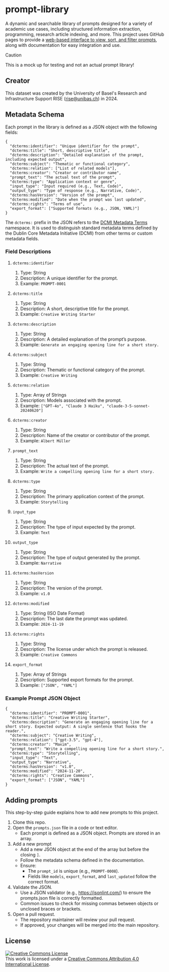 # prompt-library

A dynamic and searchable library of prompts designed for a variety of academic use cases, including structured information extraction, programming, research article indexing, and more. This project uses GitHub pages to provide a [web-based interface to view, sort, and filter prompts](https://rise-unibas.github.io/prompt-library/), along with documentation for easy integration and use.

> [!CAUTION]
> This is a mock up for testing and not an actual prompt library!

## Creator

This dataset was created by the University of Basel's Research and Infrastructure Support RISE (rise@unibas.ch) in 2024. 

## Metadata Schema

Each prompt in the library is defined as a JSON object with the following fields:

```
{
  "dcterms:identifier": "Unique identifier for the prompt",
  "dcterms:title": "Short, descriptive title",
  "dcterms:description": "Detailed explanation of the prompt, including expected output",
  "dcterms:subject": "Thematic or functional category",
  "dcterms:relation": ["List of related models"],
  "dcterms:creator": "Creator or contributor name",
  "prompt_text": "The actual text of the prompt",
  "dcterms:type": "Application context or genre",
  "input_type": "Input required (e.g., Text, Code)",
  "output_type": "Type of response (e.g., Narrative, Code)",
  "dcterms:hasVersion": "Version of the prompt",
  "dcterms:modified": "Date when the prompt was last updated",
  "dcterms:rights": "Terms of use",
  "export_format": ["Supported formats (e.g., JSON, YAML)"]
}
```
The `dcterms:` prefix in the JSON refers to the [DCMI Metadata Terms](https://www.dublincore.org/specifications/dublin-core/dcmi-terms/) namespace. It is used to distinguish standard metadata terms defined by the Dublin Core Metadata Initiative (DCMI) from other terms or custom metadata fields.

### Field Descriptions
1. `dcterms:identifier` 
   1. Type: String
   2. Description: A unique identifier for the prompt.
   3. Example: `PROMPT-0001`

2. `dcterms:title`
   1. Type: String
   2. Description: A short, descriptive title for the prompt.
   3. Example: `Creative Writing Starter`

3. `dcterms:description`
   1. Type: String
   2. Description: A detailed explanation of the prompt’s purpose.
   3. Example: `Generate an engaging opening line for a short story.`

4. `dcterms:subject`
   1. Type: String
   2. Description: Thematic or functional category of the prompt.
   3. Example: `Creative Writing`

5. `dcterms:relation`
   1. Type: Array of Strings
   2. Description: Models associated with the prompt.
   3. Example: `["GPT-4o", "Claude 3 Haiku", "claude-3-5-sonnet-20240620"]`

6. `dcterms:creator`
   1. Type: String
   2. Description: Name of the creator or contributor of the prompt.
   3. Example: `Albert Müller`

7. `prompt_text`
   1. Type: String
   2. Description: The actual text of the prompt.
   3. Example: `Write a compelling opening line for a short story.`

8. `dcterms:type`
   1. Type: String
   2. Description: The primary application context of the prompt.
   3. Example: `Storytelling`

9. `input_type`
   1. Type: String
   2. Description: The type of input expected by the prompt.
   3. Example: `Text`

10. `output_type`
    1. Type: String
    2. Description: The type of output generated by the prompt.
    3. Example: `Narrative`

11. `dcterms:hasVersion`
    1. Type: String
    2. Description: The version of the prompt.
    3. Example: `v1.0`

12. `dcterms:modified`
    1. Type: String (ISO Date Format)
    2. Description: The last date the prompt was updated.
    3. Example: `2024-11-19`

13. `dcterms:rights`
    1. Type: String
    2. Description: The license under which the prompt is released.
    3. Example: `Creative Commons`

14. `export_format`
    1. Type: Array of Strings
    2. Description: Supported export formats for the prompt.
    3. Example: `["JSON", "YAML"]`

### Example Prompt JSON Object

```
{
  "dcterms:identifier": "PROMPT-0001",
  "dcterms:title": "Creative Writing Starter",
  "dcterms:description": "Generate an engaging opening line for a short story. Expected output: A single sentence that hooks the reader.",
  "dcterms:subject": "Creative Writing",
  "dcterms:relation": ["gpt-3.5", "gpt-4"],
  "dcterms:creator": "Maxim",
  "prompt_text": "Write a compelling opening line for a short story.",
  "dcterms:type": "Storytelling",
  "input_type": "Text",
  "output_type": "Narrative",
  "dcterms:hasVersion": "v1.0",
  "dcterms:modified": "2024-11-20",
  "dcterms:rights": "Creative Commons",
  "export_format": ["JSON", "YAML"]
}
```

## Adding prompts

This step-by-step guide explains how to add new prompts to this project.

1. Clone this repo.
2. Open the `prompts.json` file in a code or text editor.
   - Each prompt is defined as a JSON object. Prompts are stored in an array.
3. Add a new prompt
   - Add a new JSON object at the end of the array but before the closing `]`.
   - Follow the metadata schema defined in the documentation. 
   - Ensure:
     - The `prompt_id` is unique (e.g., `PROMPT-0008`).
     - Fields like `models`, `export_format`, and `last_updated` follow the correct format.
4. Validate the JSON.
   - Use a JSON validator (e.g., https://jsonlint.com/) to ensure the prompts.json file is correctly formatted.
   - Common issues to check for missing commas between objects or unclosed braces or brackets.
5. Open a pull request.
   - The repository maintainer will review your pull request.
   - If approved, your changes will be merged into the main repository.

## License

<a rel="license" href="http://creativecommons.org/licenses/by/4.0/"><img alt="Creative Commons License" style="border-width:0" src="https://i.creativecommons.org/l/by/4.0/88x31.png" /></a><br />This work is licensed under a <a rel="license" href="http://creativecommons.org/licenses/by/4.0/">Creative Commons Attribution 4.0 International License</a>.
